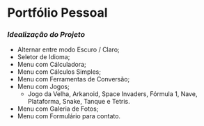 # Portfólio Pessoal

### *Idealização do Projeto*
- Alternar entre modo Escuro / Claro;
- Seletor de Idioma;
- Menu com Cálculadora;
- Menu com Cálculos Simples;
- Menu com Ferramentas de Conversão;
- Menu com Jogos;
  - Jogo da Velha, Arkanoid, Space Invaders, Fórmula 1, Nave, Plataforma, Snake, Tanque e Tetris.
- Menu com Galeria de Fotos;
- Menu com Formulário para contato.

